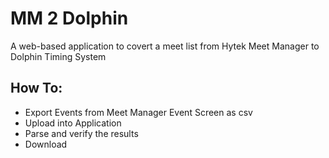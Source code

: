 # MM 2 Dolphin 

A web-based application to covert a meet list from Hytek Meet Manager to Dolphin Timing System

## How To:
- Export Events from Meet Manager Event Screen as csv
- Upload into Application
- Parse and verify the results
- Download
